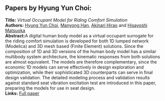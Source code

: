 <h2>Papers by Hyung Yun Choi:</h2>
<p>
<b>Title:</b> <i> Virtual Occupant Model for Riding Comfort Simulation </i> <br />
<b>Authors:</b> <a href="../authors/author_43.html">Hyung Yun Choi</a>, <a href="../authors/author_100.html">Manyong Han</a>, <a href="../authors/author_112.html">Akinari Hirao</a> and <a href="../authors/author_173.html">Hisayoshi Matsuoka</a><br />
<b>Abstract:</b>A digital human body model as a virtual occupant surrogate for the riding comfort simulation is developed for both 1D lumped network (Modelica) and 3D mesh based (Finite Element) solutions. Since the composition of 1D and 3D versions of the human body model has a similar multibody system architecture, the kinematic responses from both solutions are almost equivalent. The models are therefore complementary, since the economic 1D models can serve effectively in design exploration and optimization, while their sophisticated 3D counterparts can serve in final design validation. The detailed modeling process and validation results against standard seat vibration excitation test are introduced in this paper, preparing the models for use in seat design.<br />
<b>Links:</b> <a href="../submissions/ecp1713227_ChoiHanHiraoMatsuoka.pdf">Full paper</a></p>